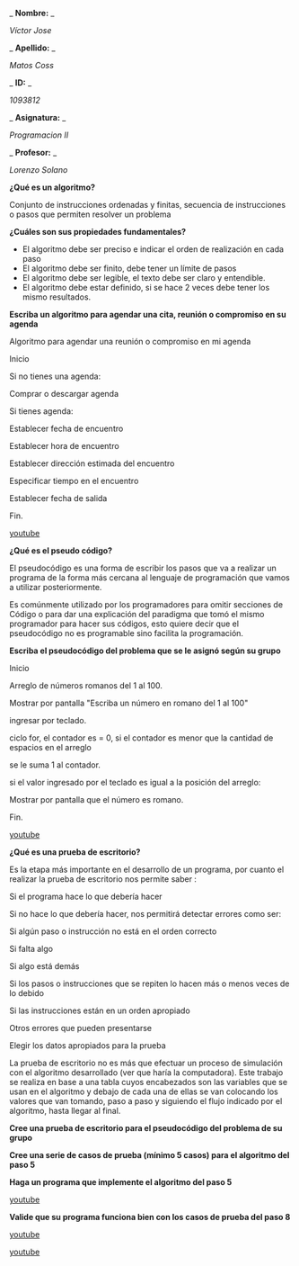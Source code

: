 _ **Nombre:** _

*Víctor Jose*

_ **Apellido:** _

*Matos Coss*

_ **ID:** _

*1093812*

_ **Asignatura:** _

*Programacion II*

_ **Profesor:** _

*Lorenzo Solano*

**¿Qué es un algoritmo?**

Conjunto de instrucciones ordenadas y finitas, secuencia de instrucciones o pasos que permiten resolver un problema

**¿Cuáles son sus propiedades fundamentales?**

- El algoritmo debe ser preciso e indicar el orden de realización en cada paso
- El algoritmo debe ser finito, debe tener un límite de pasos
- El algoritmo debe ser legible, el texto debe ser claro y entendible.
- El algoritmo debe estar definido, si se hace 2 veces debe tener los mismo resultados.

**Escriba un algoritmo para agendar una cita, reunión o compromiso en su agenda**

Algoritmo para agendar una reunión o compromiso en mi agenda

Inicio

Si no tienes una agenda:

Comprar o descargar agenda

Si tienes agenda:

Establecer fecha de encuentro

Establecer hora de encuentro

Establecer dirección estimada del encuentro

Especificar tiempo en el encuentro

Establecer fecha de salida

Fin.

[youtube](https://youtu.be/AH4i668QOrg)

**¿Qué es el pseudo código?**

El pseudocódigo es una forma de escribir los pasos que va a realizar un programa de la forma más cercana al lenguaje de programación que vamos a utilizar posteriormente.

Es comúnmente utilizado por los programadores para omitir secciones de Código o para dar una explicación del paradigma que tomó el mismo programador para hacer sus códigos, esto quiere decir que el pseudocódigo no es programable sino facilita la programación.

**Escriba el pseudocódigo del problema que se le asignó según su grupo**

Inicio

Arreglo de números romanos del 1 al 100.

Mostrar por pantalla "Escriba un número en romano del 1 al 100"

ingresar por teclado.

ciclo for, el contador es = 0, si el contador es menor que la cantidad de espacios en el arreglo

se le suma 1 al contador.

si el valor ingresado por el teclado es igual a la posición del arreglo:

Mostrar por pantalla que el número es romano.

Fin.

[youtube](https://youtu.be/w8wbP3Qpq4s)

**¿Qué es una prueba de escritorio?**

Es la etapa más importante en el desarrollo de un programa, por cuanto el realizar la prueba de escritorio nos permite saber :

Si el programa hace lo que debería hacer

Si no hace lo que debería hacer, nos permitirá detectar errores como ser:

Si algún paso o instrucción no está en el orden correcto

Si falta algo

Si algo está demás

Si los pasos o instrucciones que se repiten lo hacen más o menos veces de lo debido

Si las instrucciones están en un orden apropiado

Otros errores que pueden presentarse

Elegir los datos apropiados para la prueba

La prueba de escritorio no es más que efectuar un proceso de simulación con el algoritmo desarrollado (ver que haría la computadora). Este trabajo se realiza en base a una tabla cuyos encabezados son las variables que se usan en el algoritmo y debajo de cada una de ellas se van colocando los valores que van tomando, paso a paso y siguiendo el flujo indicado por el algoritmo, hasta llegar al final.

**Cree una prueba de escritorio para el pseudocódigo del problema de su grupo**

**Cree una serie de casos de prueba (mínimo 5 casos) para el algoritmo del paso 5**

**Haga un programa que implemente el algoritmo del paso 5**

[youtube](https://youtu.be/RoFoZTbCg1E)

**Valide que su programa funciona bien con los casos de prueba del paso 8**

[youtube](https://youtu.be/RoFoZTbCg1E)





[youtube]( https://www.youtube.com/playlist?list=PL5K8kPa4QpEFWJnPREdQi_VxooLGl57m7)   